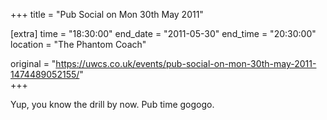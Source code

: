 +++
title = "Pub Social on Mon 30th May 2011"

[extra]
time = "18:30:00"
end_date = "2011-05-30"
end_time = "20:30:00"
location = "The Phantom Coach"

original = "https://uwcs.co.uk/events/pub-social-on-mon-30th-may-2011-1474489052155/"    
+++

Yup, you know the drill by now. Pub time gogogo.

